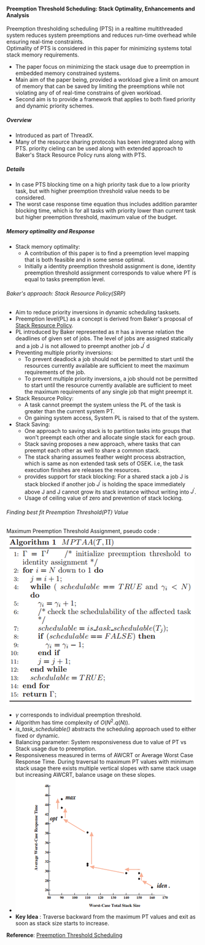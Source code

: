 

#### Preemption Threshold Scheduling: Stack Optimality, Enhancements and Analysis

Preemption thresholding scheduling (PTS) in a realtime multithreaded system reduces system preemptions and reduces run-time overhead while ensuring real-time constraints.  
Optimality of PTS is considered in this paper for minimizing systems total stack memory requirements.
- The paper focus on minimizing the stack usage due to preemption in embedded memory constrained systems.
- Main aim of the paper being, provided a workload give a limit on amount of memory that can be saved by limiting the preemptions while not violating any of of real-time constrains of given workload.
- Second aim is to provide a framework that applies to both fixed priority and dynamic priority schemes.
##### Overview
- Introduced as part of ThreadX.
- Many of the resource sharing protocols has been integrated along with PTS. priority cieling can be used along with extended approach to Baker's Stack Resource Policy runs along with PTS.
##### Details
- In case PTS blocking time on  a high priority task due to a low priority task, but with higher preemption threshold value needs to be considered.
- The worst case response time equation thus includes addition paramter blocking time, which is for all tasks with priority lower than current task but higher preemption threshold, maximum value of the budget.
##### Memory optimality and Response
- Stack memory optimality:
  - A contribution of this paper is to find a preemption level mapping that is both feasible and in some sense optimal.
  - Initially a identity preemption threshold assignment is done, identity preemption threshold assignment corresponds to value where PT is equal to tasks preemption level.
 ###### Baker's approach: Stack Resource Policy(SRP)
  - Aim to reduce priority inversions in dynamic scheduling tasksets. 
  - Preemption level(PL) as a concept is derived from Baker's proposal of [Stack Resource Policy](http://www.cs.fsu.edu/~baker/papers/mstacks3.pdf).
  - PL introduced by Baker represented as $\pi$  has a inverse relation the deadlines of given set of jobs. The level of jobs are assigned statically and a job J is not allowed to preempt another job $J^{'}$ d
  - Preventing multiple priority inversions:
     - To prevent deadlock a job should not be permitted to start until the resources currently available are sufficient to meet the maximum requirements of the job.
     - To prevent multiple priority inversions, a job should not be permitted to start until the resource currently available are sufficient to meet the maximum requirements of any single job that might preempt it.
 - Stack Resource Policy:
    - A task cannot preempt the system unless the PL of the task is greater than the current system PT.
    - On gaining system access, System PL is raised to that of the system.
 - Stack Saving:
    - One approach to saving stack is to partition tasks into groups that won't preempt each other and allocate single stack for each group.
     - ​Stack saving proposes a new approach, where tasks that can preempt each other as well to share a common stack.
     - The stack sharing assumes feather weight process abstraction, which is same as non extended task sets of OSEK. i.e, the task execution finishes are releases the resources.
     - provides support for stack blocking: For a shared stack a job J is stack blocked if another job $J^{'}$ is holding the space immediately above J and J cannot grow its stack instance without writing into $J^{'}$.
     - ​Usage of ceiling value of zero and prevention of stack locking.
 ###### Finding best fit Preemption Threshold(PT) Value
 Maximum Preemption Threshold Assignment, pseudo code :
 ![MPTAA](./images/MPTAA.png)
- $\gamma​$ corresponds to individual preemption threshold.
- Algorithm has time complexity of $O(N^{2 } . q(N) )$.
- _is_task_schedulable()_ abstracts the scheduling approach used to either fixed or dynamic.
- Balancing parameter: System responsiveness due to value of PT vs Stack usage due to preemption.
- Responsiveness measured in terms of AWCRT or Average Worst Case Response Time. During traversal to maximum PT values with minimum stack usage there exists multiple vertical slopes with same stack usage but increasing AWCRT, balance usage on these slopes.
- ![AWCRT](./images/AWCRT.png)
- __Key Idea__ : Traverse backward from the maximum PT values and exit as soon as stack size starts to increase.

**Reference**: [Preemption Threshold Scheduling](https://www.researchgate.net/profile/Alexander_Dean3/publication/220267001_Preemption_Threshold_Scheduling_Stack_Optimality_Enhancements_and_Analysis/links/546530d40cf25b85d17d273f.pdf)




